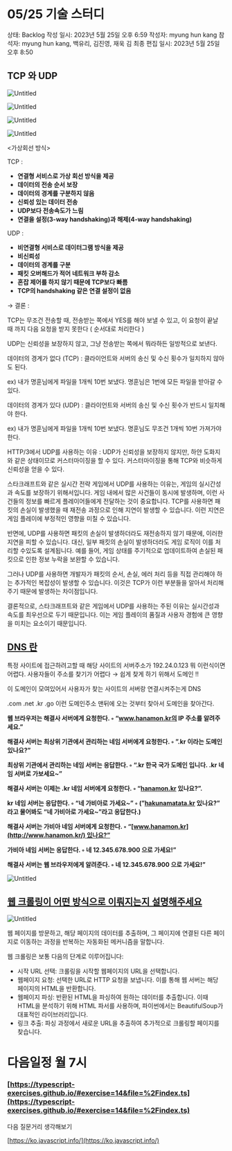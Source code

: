 # 05/25 기술 스터디

상태: Backlog
작성 일시: 2023년 5월 25일 오후 6:59
작성자: myung hun kang
참석자: myung hun kang, 백유리, 김진영, 재욱 김
최종 편집 일시: 2023년 5월 25일 오후 8:50

## **TCP 와 UDP**

![Untitled](/assets/23.05.25/Untitled.jpeg)

![Untitled](/assets/23.05.25/Untitled.png)

![Untitled](/assets/23.05.25/Untitled%201.png)

![Untitled](/assets/23.05.25/Untitled%202.png)

<가상회선 방식>

TCP :

- **연결형 서비스로 가상 회선 방식을 제공**
- **데이터의 전송 순서 보장**
- **데이터의 경계를 구분하지 않음**
- **신뢰성 있는 데이터 전송**
- **UDP보다 전송속도가 느림**
- **연결을 설정(3-way handshaking)과 해제(4-way handshaking)**

UDP :

- **비연결형 서비스로 데이터그램 방식을 제공**
- **비신뢰성**
- **데이터의 경계를 구분**
- **패킷 오버해드가 적어 네트워크 부하 감소**
- **혼잡 제어를 하지 않기 때문에 TCP보다 빠름**
- **TCP의 handshaking 같은 연결 설정이 없음**

→ 결론 :

TCP는 무조건 전송할 때, 전송받는 쪽에서 YES를 해야 보낼 수 있고, 이 요청이 끝날 때 까지 다음 요청을 받지 못한다 ( 순서대로 처리한다 )

UDP는 신뢰성을 보장하지 않고, 그냥 전송받는 쪽에서 뭐라하든 일방적으로 보낸다.

데이터의 경계가 없다 (TCP) : 클라이언트와 서버의 송신 및 수신 횟수가 일치하지 않아도 된다.

ex) 내가 명훈님에게 파일을 1개씩 10번 보냈다. 명훈님은 1번에 모든 파일을 받아갈 수 있다.

데이터의 경계가 있다 (UDP) : 클라이언트와 서버의 송신 및 수신 횟수가 반드시 일치해야 한다.

ex) 내가 명훈님에게 파일을 1개씩 10번 보냈다. 명훈님도 무조건 1개씩 10번 가져가야 한다.

HTTP/3에서 UDP를 사용하는 이유 : UDP가 신뢰성을 보장하지 않지만, 하얀 도화지와 같은 상태이므로 커스터마이징을 할 수 있다. 커스터마이징을 통해 TCP와 비슷하게 신뢰성을 얻을 수 있다.

[](https://brunch.co.kr/@b437407ee87f499/8)

스타크래프트와 같은 실시간 전략 게임에서 UDP를 사용하는 이유는, 게임의 실시간성과 속도를 보장하기 위해서입니다. 게임 내에서 많은 사건들이 동시에 발생하며, 이런 사건들의 정보를 빠르게 플레이어들에게 전달하는 것이 중요합니다. TCP를 사용하면 패킷의 손실이 발생했을 때 재전송 과정으로 인해 지연이 발생할 수 있습니다. 이런 지연은 게임 플레이에 부정적인 영향을 미칠 수 있습니다.

반면에, UDP를 사용하면 패킷의 손실이 발생하더라도 재전송하지 않기 때문에, 이러한 지연을 피할 수 있습니다. 대신, 일부 패킷의 손실이 발생하더라도 게임 로직이 이를 처리할 수있도록 설계됩니다. 예를 들어, 게임 상태를 주기적으로 업데이트하여 손실된 패킷으로 인한 정보 누락을 보완할 수 있습니다.

그러나 UDP를 사용하면 개발자가 패킷의 순서, 손실, 에러 처리 등을 직접 관리해야 하는 추가적인 복잡성이 발생할 수 있습니다. 이것은 TCP가 이런 부분들을 알아서 처리해주기 때문에 발생하는 차이점입니다.

결론적으로, 스타크래프트와 같은 게임에서 UDP를 사용하는 주된 이유는 실시간성과 속도를 최우선으로 두기 때문입니다. 이는 게임 플레이의 품질과 사용자 경험에 큰 영향을 미치는 요소이기 때문입니다.

## **[DNS 란](https://github.com/wanted-9th-3team/frontend-study/discussions/57)**

특정 사이트에 접근하려고할 때 해당 사이트의 서버주소가 192.24.0.123 뭐 이런식이면 어렵다. 사용자들이 주소를 찾기가 어렵다 → 쉽게 찾게 하기 위해서 도메인 !!

이 도메인이 모여있어서 사용자가 찾는 사이트의 서버랑 연결시켜주는게 DNS

.com .net .kr .go 이런 도메인주소 맨뒤에 오는 것부터 찾아서 도메인을 찾아간다.

**웹 브라우저는 해결사 서버에게 요청한다.
◦ “www.hanamon.kr의 IP 주소를 알려주세요.”**

**해결사 서버는 최상위 기관에서 관리하는 네임 서버에게 요청한다.
◦ ”.kr 이라는 도메인 있나요?”**

**최상위 기관에서 관리하는 네임 서버는 응답한다.
◦ “.kr 한국 국가 도메인 입니다. .kr 네임 서버로 가보세요~”**

**해결사 서버는 이제는 .kr 네임 서버에게 요청한다.
◦ “[hanamon.kr](https://hanamon.kr/) 있나요?”.**

**kr 네임 서버는 응답한다.
◦ “네 가비아로 가세요~”
◦ (”[hakunamatata.kr](http://hakunamatata.kr/) 있나요?” 라고 물어봐도 “네 가비아로 가세요~”라고 응답한다.)**

**해결사 서버는 가비아 네임 서버에게 요청한다.
◦ “[www.hanamon.kr](http://www.hanamon.kr/) 있나요?”**

**가비아 네임 서버는 응답한다.
◦ 네 12.345.678.900 으로 가세요!”**

**해결사 서버는 웹 브라우저에게 알려준다.
◦ 네 12.345.678.900 으로 가세요!”**

![Untitled](/assets/23.05.25/Untitled%203.png)

## **[웹 크롤링이 어떤 방식으로 이뤄지는지 설명해주세요](https://github.com/wanted-9th-3team/frontend-study/discussions/55)**

![Untitled](/assets/23.05.25/Untitled%204.png)

웹 페이지를 방문하고, 해당 페이지의 데이터를 추출하며, 그 페이지에 연결된 다른 페이지로 이동하는 과정을 반복하는 자동화된 메커니즘을 말합니다.

웹 크롤링은 보통 다음의 단계로 이루어집니다:

- 시작 URL 선택: 크롤링을 시작할 웹페이지의 URL을 선택합니다.
- 웹페이지 요청: 선택한 URL로 HTTP 요청을 보냅니다. 이를 통해 웹 서버는 해당 페이지의 HTML을 반환합니다.
- 웹페이지 파싱: 반환된 HTML을 파싱하여 원하는 데이터를 추출합니다. 이때 HTML을 분석하기 위해 HTML 파서를 사용하며, 파이썬에서는 BeautifulSoup가 대표적인 라이브러리입니다.
- 링크 추출: 파싱 과정에서 새로운 URL을 추출하여 추가적으로 크롤링할 페이지를 찾습니다.

# 다음일정 월 7시

### [https://typescript-exercises.github.io/#exercise=14&file=%2Findex.ts](https://typescript-exercises.github.io/#exercise=14&file=%2Findex.ts)

다음 질문거리 생각해보기

[https://ko.javascript.info/](https://ko.javascript.info/)
